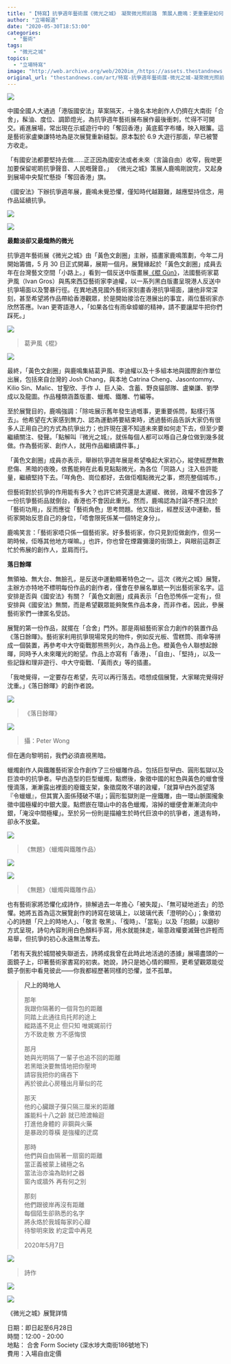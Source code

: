 ```yaml
---
title: "【特寫】抗爭週年藝術展《微光之城》　凝聚微光照前路　策展人鹿鳴：更重要是如何走下去"
author: "立場報道"
date: "2020-05-30T18:53:00"
categories:
  - "藝術"
tags:
  - "微光之城"
topics:
  - "立場特寫"
image: "http://web.archive.org/web/2020im_/https://assets.thestandnews.com/media/photos/20200530-0820copy_eYOzo.png"
original_url: "thestandnews.com/art/特寫-抗爭週年藝術展-微光之城-凝聚微光照前路-策展人鹿鳴-更重要是如何走下去"
---
```

![](http://web.archive.org/web/2020im_/https://assets.thestandnews.com/media/photos/20200530-0820copy_eYOzo.png)

中國全國人大通過「港版國安法」草案隔天，十幾名本地創作人仍擠在大南街「合舍」，髹油、度位、調節燈光，為抗爭週年藝術展布展作最後衝刺，忙得不可開交。甫進展場，常出現在示威遊行中的「奪回香港」黃底藍字布幡，映入眼簾。這是藝術家盧樂謙特地為是次展覽重新縫製。原本製於 6.9 大遊行那面，早已被警方收走。 

「有國安法都要堅持去做......正正因為國安法或者未來（言論自由）收窄，我哋更加要保留呢啲抗爭聲音、人民嘅聲音。」 《微光之城》策展人鹿鳴剛說完，又起身到展場中央幫忙懸掛「奪回香港」旗。

《國安法》下辦抗爭週年展，鹿鳴未覺恐懼，僅知時代越艱難，越應堅持信念，用作品延續抗爭。

![](http://web.archive.org/web/2020im_/https://assets.thestandnews.com/media/photos/WhatsApp20Image202020-05-3020at201.56.1620PM_fkMBb.jpeg)

![](http://web.archive.org/web/2020im_/https://assets.thestandnews.com/media/photos/62259788_10161685420325265_3817434410915987456_o_0EeyQ.png)

**最黯淡卻又最熾熱的微光**

抗爭週年藝術展《微光之城》由「黃色文創圈」主辦，插畫家鹿鳴策劃，今年二月開始籌備，5 月 30 日正式開幕，展期一個月。展覽緣起於「黃色文創圈」成員去年在台灣藝文空間「小路上。」看到一個反送中版畫展[《棍 Gùn》](../../art/%E7%95%B6%E6%B8%AF%E8%AD%A6%E5%8F%AB%E7%A4%BA%E5%A8%81%E8%80%85%E6%9B%B1%E7%94%B4-%E5%A4%A7%E9%A6%AC%E5%8F%8A%E6%B3%95%E5%9C%8B%E7%89%88%E7%95%AB%E5%AE%B6%E5%8F%B0%E7%81%A3%E8%BE%A6%E5%B1%95-%E5%88%BB%E7%95%AB%E9%A6%99%E6%B8%AF%E6%8A%97%E7%88%AD/)，法國藝術家葛尹風（Ivan Gros）與馬來西亞藝術家李迪權，以一系列黑白版畫呈現港人反送中抗爭場面以及警暴行徑。在異地遇見國外藝術家刻畫香港抗爭場面，讓他非常深刻，甚至希望將作品帶給香港觀眾，於是開始接洽在港展出的事宜，兩位藝術家亦欣然答應。Ivan 更寄語港人，「如果各位有雨傘蟑螂的精神，請不要讓犀牛把你們踩死。」

![](http://web.archive.org/web/2020im_/https://assets.thestandnews.com/media/photos/IMG_5554_cv75p.jpg)
> 葛尹風《棍》

![](http://web.archive.org/web/2020im_/https://assets.thestandnews.com/media/photos/IMG_5552_m2J1f.JPG)

最終，「黃色文創圈」與鹿鳴集結葛尹風、李迪權以及十多組本地與國際創作單位出展，包括來自台灣的 Josh Chang，與本地 Catrina Cheng、Jasontommy、Kilio Sin、Malic、甘聖欣、手作 J、巨人染、含蓄、野良貓部隊、盧樂謙、劉學成以及龍圖。作品種類涵蓋版畫、蠟燭、鐵雕、竹編等。

至於展覽目的，鹿鳴強調：「除咗展示舊年發生過嘅事，更重要係問，點樣行落去」。他希望在大家感到無力、認為運動將要結束時，透過藝術品告訴大家仍有很多人正用自己的方式為抗爭出力；也許現在還不知道未來要如何走下去，但至少要繼續關注、發聲。「點解叫『微光之城』，就係每個人都可以喺自己身位做到幾多就做。作為藝術家、創作人，就用作品繼續講件事。」

「黃色文創圈」成員亦表示，舉辦抗爭週年展是希望喚起大家初心，縱使經歷無數悲傷、黑暗的夜晚，依舊能夠在此看見點點微光，為各位「同路人」注入些許能量，繼續堅持下去。「咩角色、崗位都好，去做佢嗰點微光之事，燃亮整個城市。」

但藝術對於抗爭的作用能有多大？也許它終究還是太遲緩、微弱，政權不會因多了一份抗爭藝術品就倒台，香港也不會因此重光。然而，鹿鳴認為討論不應只流於「藝術功用」，反而應從「藝術角色」思考問題。他又指出，經歷反送中運動，藝術家開始反思自己的身位，「唔會限死係某一個特定身分」。

鹿鳴笑言：「藝術家唔只係一個藝術家。好多藝術家，你只見到佢做創作，但另一啲時候，佢喺其他地方㗎嘛。」也許，你也曾在煙霧彌漫的街頭上，與眼前這群正忙於佈展的創作人，並肩而行。 

**落日餘暉**

無領袖、無大台、無臉孔，是反送中運動顯著特色之一。這次《微光之城》展覽，主辦方亦特地不標明每份作品的創作者，僅會在參展名單統一列出藝術家名字。這安排是否與《國安法》有關？「黃色文創圈」成員表示「白色恐怖係一定有」，但安排與《國安法》無關，而是希望觀眾能夠聚焦作品本身，而非作者。因此，參展藝術家們一律匿名受訪。

展覽的第一份作品，就擺在「合舍」門外。那是兩組藝術家合力創作的裝置作品《落日餘暉》。藝術家利用抗爭現場常見的物件，例如反光板、雪糕筒、雨傘等拼成一個裝置，再參考中大守衛戰那熊熊列火，為作品上色。橙黃色令人聯想起餘暉，同時予人未來曙光的盼望。作品上亦寫有「香港」、「自由」、「堅持」，以及一些記錄和理非遊行、中大守衛戰、「黃雨衣」等的插畫。

「我哋覺得，一定要存在希望，先可以再行落去。唔想成個展覽，大家睇完覺得好沈重。」《落日餘暉》的創作者說。 

![](http://web.archive.org/web/2020im_/https://assets.thestandnews.com/media/photos/IMG_5521_Q2ySa.JPG)
> 《落日餘暉》

![](http://web.archive.org/web/2020im_/https://assets.thestandnews.com/media/photos/74153651_2611105835641687_1773094771896614912_o_GKS9j_z80ZueH.png)
> 攝：Peter Wong

但在邁向黎明前，我們必須直視黑暗。 

蠟燭創作人與鐵雕藝術家合作創作了三份蠟雕作品，包括巨型曱甴、圓形監獄以及巨浪中的抗爭者。曱甴造型的巨型蠟燭，點燃後，象徵中國的紅色與黃色的蠟會慢慢滴落，漸漸露出裡面的廢鐵支架，象徵腐敗不堪的政權，「就算曱甴外面望落『令蠟蠟』，但其實入面係殘破不堪」；圓形監獄則是一座鐵雕，由一環山脈圍攏象徵中國極權的中銀大廈。點燃嵌在環山中的各色蠟燭，溶掉的蠟便會漸漸流向中銀，「淹沒中間極權」。至於另一份則是描繪生於時代巨浪中的抗爭者，進退有時，卻永不放棄。 

![](http://web.archive.org/web/2020im_/https://assets.thestandnews.com/media/photos/IMG_5532_7fHYX.JPG)
> 《無題》（蠟燭與鐵雕作品）

![](http://web.archive.org/web/2020im_/https://assets.thestandnews.com/media/photos/100620518_946923629089640_2575460238350090240_n_Z4Jp6.jpg)

![](http://web.archive.org/web/2020im_/https://assets.thestandnews.com/media/photos/IMG_5544_txTNX.jpg)
> 《無題》（蠟燭與鐵雕作品）

也有藝術家將恐懼化成詩作，排解過去一年擔心「被失蹤」、「無可疑地逝去」的恐懼。她將五首為這次展覽創作的詩寫在玻璃上，以玻璃代表「澄明的心」；象徵初心的詩題「尺上的時地人」、「敬言 敬黑」、「復時」、「當恥」以及「抱願」以磨砂方式呈現，詩句內容則用白色顏料手寫，用水就能抹走，喻意政權要滅聲也許輕而易舉，但抗爭的初心永遠無法奪去。 

「若有天我於城間被失聯逝去，詩將成我曾在此時此地活過的憑據」展場盡頭的一面鏡子上，印著藝術家書寫的初衷。她說，詩只是她心情的顯照，更希望觀眾能從鏡子倒影中看見彼此——你我都經歷著同樣的恐懼，並不孤單。 

> **尺上的時地人**
> 
> 那年  
> 我跟你隔著的一個背包的距離  
> 同踏上此通往烏托邦的途上  
> 縱路遙不見止 但只知 唯娓娓前行  
> 方不致走散 方不感悔恨
> 
> 那月  
> 她與光明隔了一輩子也追不回的距離  
> 若黑暗決要無情地把你壓垮  
> 請容我把你的痛吞下  
> 再於彼此心房種出月華似的花
> 
> 那天  
> 他的心臟跟子彈只隔三厘米的距離  
> 誰能料十八之齡 就已險渡輪迴  
> 打進他身體的 非鋼與火藥  
> 是暴政的尊橫 是強權的迂腐
> 
> 那時  
> 他們與自由隔著一扇窗的距離  
> 當正義被蒙上穢極之名  
> 當法治亦淪為助紂之器  
> 窗內或牆外 再有何之別
> 
> 那刻  
> 他們跟彼岸再沒有距離  
> 每個陌生卻熟悉的名字  
> 將永烙於我城每家的心瓣  
> 待黎明來致 約定雲中再見
> 
> 2020年5月7日

![](http://web.archive.org/web/2020im_/https://assets.thestandnews.com/media/photos/IMG_5576_pHdaM.JPG)
> 詩作

![](http://web.archive.org/web/2020im_/https://assets.thestandnews.com/media/photos/WhatsApp20Image202020-05-3020at201.56.1520PM_YDXnN.jpeg)

![](http://web.archive.org/web/2020im_/https://assets.thestandnews.com/media/photos/E5BEAEE58589E4B98BE59F8E20fb20cover20photo20final2028129_Bx4E5.jpg)

《微光之城》展覽詳情

日期：即日起至6月28日  
時間：12:00 - 20:00  
地點： 合舍 Form Society (深水埗大南街186號地下)  
費用：入場自由定價